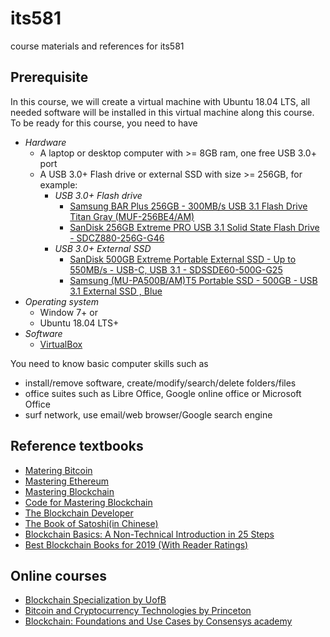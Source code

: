 # its581
course materials and references for its581

## Prerequisite
In this course, we will create a virtual machine with Ubuntu 18.04 LTS, all needed software will be installed in this virtual machine along this course. To be ready for this course, you need to have
* _Hardware_
  * A laptop or desktop computer with >= 8GB ram, one free USB 3.0+ port
  * A USB 3.0+ Flash drive or external SSD with size >= 256GB, for example:
    * _USB 3.0+ Flash drive_
      * [Samsung BAR Plus 256GB - 300MB/s USB 3.1 Flash Drive Titan Gray (MUF-256BE4/AM)](https://www.amazon.com/Samsung-BAR-Plus-32GB-MUF-32BE4/dp/B07BPKL2D2?ref\_=fsclp\_pl\_dp\_2&th=1)
      * [SanDisk 256GB Extreme PRO USB 3.1 Solid State Flash Drive - SDCZ880-256G-G46](https://www.amazon.com/dp/B01N7QDO7M/ref=emc\_b\_5\_t)
    * _USB 3.0+  External SSD_
      * [SanDisk 500GB Extreme Portable External SSD - Up to 550MB/s - USB-C, USB 3.1 - SDSSDE60-500G-G25](https://www.amazon.com/SanDisk-500GB-Extreme-Portable-External/dp/B078SWJ3CF/ref=sr\_1\_1?dchild=1&keywords=SanDisk\+500GB\+Extreme\+Portable\+External\+SSD\+-\+Up\+to\+550MB%2Fs\+-\+USB-C%2C\+USB\+3\.1\+-\+SDSSDE60-500G-G25&qid=1588950864&s=electronics&sr=1-1)
      * [Samsung (MU-PA500B/AM)T5 Portable SSD - 500GB - USB 3.1 External SSD , Blue ](https://www.amazon.com/Samsung-T5-Portable-SSD-MU-PA500B/dp/B073GZBT36?ref\_=fsclp\_pl\_dp\_3&th=1)
* _Operating system_
  * Window 7+ or
  * Ubuntu 18.04 LTS+
* _Software_
  * [VirtualBox](https://www.virtualbox.org/)

You need to know basic computer skills such as 
* install/remove software, create/modify/search/delete folders/files
* office suites such as Libre Office, Google online office or Microsoft Office
* surf network, use email/web browser/Google search engine

## Reference textbooks
* [Matering Bitcoin](https://github.com/bitcoinbook)
* [Mastering Ethereum](https://github.com/ethereumbook/ethereumbook)
* [Mastering Blockchain](https://www.oreilly.com/library/view/mastering-blockchain/9781787125445/)
* [Code for Mastering Blockchain](https://github.com/PacktPublishing/Mastering-Blockchain-Second-Edition)
* [The Blockchain Developer](https://www.apress.com/gp/book/9781484248461)
* [The Book of Satoshi(in Chinese)](https://news.huoxing24.com/20181108202924431809.html)
* [Blockchain Basics: A Non-Technical Introduction in 25 Steps](http://www.blockchain-basics.com/)
* [Best Blockchain Books for 2019 (With Reader Ratings)](https://www.bitcoinmarketjournal.com/best-blockchain-books/)


## Online courses
* [Blockchain Specialization by UofB](https://www.coursera.org/specializations/blockchain)
* [Bitcoin and Cryptocurrency Technologies by Princeton](https://www.coursera.org/learn/cryptocurrency)
* [Blockchain: Foundations and Use Cases by Consensys academy](https://www.coursera.org/learn/blockchain-foundations-and-use-cases)

